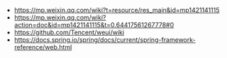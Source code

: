 
- <https://mp.weixin.qq.com/wiki?t=resource/res_main&id=mp1421141115>
- <https://mp.weixin.qq.com/wiki?action=doc&id=mp1421141115&t=0.64417561267778#0>
- <https://github.com/Tencent/weui/wiki>
- <https://docs.spring.io/spring/docs/current/spring-framework-reference/web.html>